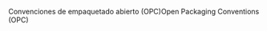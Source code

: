 <span data-ttu-id="15749-101">Convenciones de empaquetado abierto (OPC)</span><span class="sxs-lookup"><span data-stu-id="15749-101">Open Packaging Conventions (OPC)</span></span>